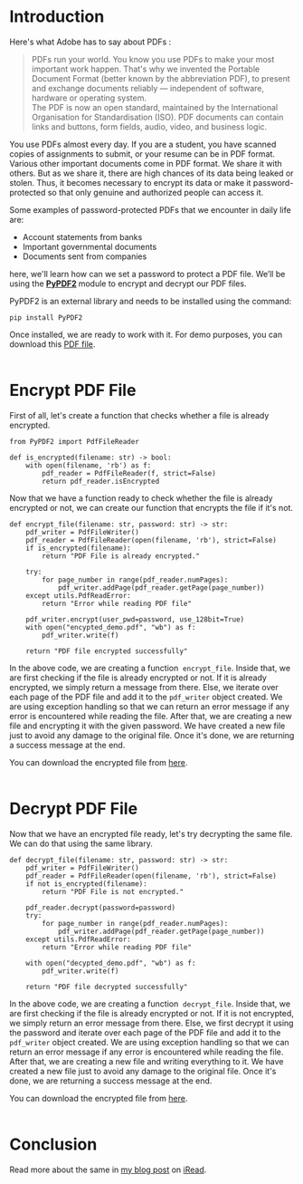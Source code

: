 <h1><strong>Introduction</strong></h1>

<p>Here&#39;s what Adobe has to say about PDFs :&nbsp;</p>

<blockquote>
<p>PDFs run your world. You know you use PDFs to make your most important work happen. That&#39;s why we invented the Portable Document Format (better known by the abbreviation PDF), to present and exchange documents reliably &mdash; independent of software, hardware or operating system.<br />
The PDF is now an open standard, maintained by the International Organisation for Standardisation (ISO). PDF documents can contain links and buttons, form fields, audio, video, and business logic.</p>
</blockquote>

<p>You use PDFs almost every day. If you are a student, you have scanned copies of&nbsp;assignments to submit, or your resume can be in PDF format. Various other important documents come in PDF format. We share it with others. But as we share it, there are high chances of its data being leaked or stolen. Thus, it becomes necessary to encrypt its data or make it password-protected so that only genuine and authorized people can access it.&nbsp;</p>

<p>Some examples of password-protected PDFs that we encounter in daily life are:</p>

<ul>
	<li>Account statements from banks</li>
	<li>Important governmental documents</li>
	<li>Documents sent from companies</li>
</ul>

<p>here, we&#39;ll learn&nbsp;how can we set a password to protect a PDF file. We&rsquo;ll be using the&nbsp;<a href="https://pypi.org/project/PyPDF2/"><strong>PyPDF2</strong></a><strong>&nbsp;</strong>module to encrypt and decrypt our PDF files.</p>

<p>PyPDF2 is an external library and needs to be installed using the command:</p>

<pre>
<code class="language-bash">pip install PyPDF2</code></pre>

<p>Once installed, we are ready to work with it. For demo purposes, you can download this <a href="https://drive.google.com/file/d/1AYmcEsGADQi4RDOM5GoQ7C1O69GqBbqN/view?usp=sharing">PDF file</a>.<br />
&nbsp;</p>

<h1><strong>Encrypt PDF File</strong></h1>

<p>First of all, let&#39;s create a function that checks whether a file is already encrypted.</p>

<pre>
<code class="language-python">from PyPDF2 import PdfFileReader

def is_encrypted(filename: str) -&gt; bool:
    with open(filename, 'rb') as f:
        pdf_reader = PdfFileReader(f, strict=False)
        return pdf_reader.isEncrypted</code></pre>

<p>Now that we have a function ready to check whether the file is already encrypted or not, we can create our function that encrypts the file if it&#39;s not.</p>

<pre>
<code class="language-python">def encrypt_file(filename: str, password: str) -&gt; str:
    pdf_writer = PdfFileWriter()
    pdf_reader = PdfFileReader(open(filename, 'rb'), strict=False)
    if is_encrypted(filename):
        return "PDF File is already encrypted."

    try:
        for page_number in range(pdf_reader.numPages):
            pdf_writer.addPage(pdf_reader.getPage(page_number))
    except utils.PdfReadError:
        return "Error while reading PDF file"

    pdf_writer.encrypt(user_pwd=password, use_128bit=True)
    with open("encypted_demo.pdf", "wb") as f:
        pdf_writer.write(f)
        
    return "PDF file encrypted successfully"</code></pre>

<p>In the above code, we are creating a function&nbsp; <code>encrypt_file</code>. Inside that, we are first checking if the file is already encrypted or not. If it is already encrypted, we simply return a message from there. Else, we iterate over each page of the PDF file and add it to the <code>pdf_writer</code> object created. We are using exception handling so that we can return an error message if any error is encountered while reading the file. After that, we are creating a new file and encrypting it with the given password. We have created a new file just to avoid any damage to the original file. Once it&#39;s done, we are returning a success message at the end.</p>

<p>You can download the encrypted file from <a href="https://drive.google.com/file/d/1pe0aIWVe13eYXwTCTBz7VdIeAWnmjZp2/view?usp=sharing">here</a>.<br />
&nbsp;</p>

<h1><strong>Decrypt PDF File</strong></h1>

<p>Now that we have an encrypted file ready, let&#39;s try decrypting the same file. We can do that using the same library.&nbsp;</p>

<pre>
<code class="language-python">def decrypt_file(filename: str, password: str) -&gt; str:
    pdf_writer = PdfFileWriter()
    pdf_reader = PdfFileReader(open(filename, 'rb'), strict=False)
    if not is_encrypted(filename):
        return "PDF File is not encrypted."

    pdf_reader.decrypt(password=password)
    try:
        for page_number in range(pdf_reader.numPages):
            pdf_writer.addPage(pdf_reader.getPage(page_number))
    except utils.PdfReadError:
        return "Error while reading PDF file"

    with open("decypted_demo.pdf", "wb") as f:
        pdf_writer.write(f)

    return "PDF file decrypted successfully"</code></pre>

<p>In the above code, we are creating a function&nbsp; <code>decrypt_file</code>. Inside that, we are first checking if the file is already encrypted or not. If it is not encrypted, we simply return an error message from there. Else, we first decrypt it using the password and&nbsp;iterate over each page of the PDF file and add it to the <code>pdf_writer</code> object created. We are using exception handling so that we can return an error message if any error is encountered while reading the file. After that, we are creating a new file and writing everything to it. We have created a new file just to avoid any damage to the original file. Once it&#39;s done, we are returning a success message at the end.</p>

<p>You can download the encrypted file from <a href="https://drive.google.com/file/d/1RiyS9Vs1cglfXXWvx1SdW-NILbJpJkNd/view?usp=sharing">here</a>.<br />
&nbsp;</p>

<h1><strong>Conclusion</strong></h1>

<p>Read more about the same in <a href="https://iread.ga/posts/52/encrypt-and-decrypt-pdf-files-using-python">my blog post</a> on <a href="https://iread.ga">iRead</a>.</p>
